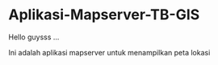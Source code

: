# Aplikasi-Mapserver-TB-GIS

Hello guysss ...

Ini adalah aplikasi mapserver untuk menampilkan peta lokasi
